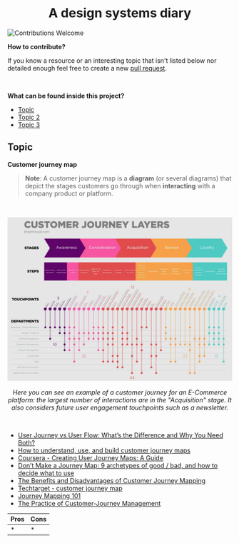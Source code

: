 <h1 align=center>A design systems diary</h1>

![Contributions Welcome](https://img.shields.io/badge/Contributions-welcome-blue.svg)

**How to contribute?**

If you know a resource or an interesting topic that isn't listed below nor detailed enough feel free to create a new [pull request](https://github.com/ChrisUser/design-systems-diary/pulls).

<br />

**What can be found inside this project?**

- [Topic](#topic)
- [Topic 2](#topic-2)
- [Topic 3](#topic-3)

## Topic

**Customer journey map**

> **Note**: A customer journey map is a **diagram** (or several diagrams) that depict the stages customers go through when **interacting** with a company product or platform.

<br />

<div align=center>

![BrightVessel's customer journey layers map](https://github.com/ChrisUser/design-systems-diary/blob/main/images/customer_journey_layers_brightvessel.jpg?raw=true)

_Here you can see an example of a customer journey for an E-Commerce platform: the largest number of interactions are in the "Acquisition" stage. It also considers future user engagement touchpoints such as a newsletter._

</div>

<br />

- [User Journey vs User Flow: What’s the Difference and Why You Need Both?](https://userpilot.com/blog/user-journey-vs-user-flow/)
- [How to understand, use, and build customer journey maps](https://www.fullstory.com/customer-journey-maps/)
- [Coursera - Creating User Journey Maps: A Guide](https://www.coursera.org/articles/creating-user-journey-maps-a-guide)
- [Don’t Make a Journey Map: 9 archetypes of good / bad, and how to decide what to use](https://medium.com/@shahrsays/dont-make-a-journey-map-9-archetypes-of-good-bad-and-how-to-decide-what-to-use-d65abd30ec6f)
- [The Benefits and Disadvantages of Customer Journey Mapping](https://www.genroe.com/blog/benefits-and-disadvantages-of-customer-journey-mapping/15321)
- [Techtarget - customer journey map](https://www.techtarget.com/searchcustomerexperience/definition/customer-journey-map)
- [Journey Mapping 101](https://www.nngroup.com/articles/journey-mapping-101/)
- [The Practice of Customer-Journey Management](https://www.nngroup.com/articles/customer-journey-management/)

| Pros | Cons |
| ---- | ---- |
| \*   | \*   |
